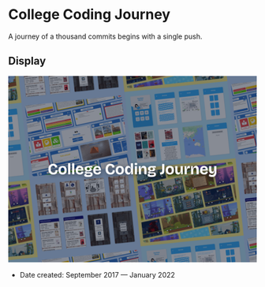 # College Coding Journey

A journey of a thousand commits begins with a single push.

## Display
![Display](https://raw.githubusercontent.com/luqmanherifa/luqman-herifa-personal-portfolio-v2/main/public/works/collegecodingjourney.png)

- Date created: September 2017 — January 2022
